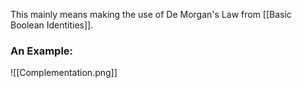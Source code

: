 This mainly means making the use of De Morgan's Law from [[Basic Boolean Identities]].

### An Example:
![[Complementation.png]]